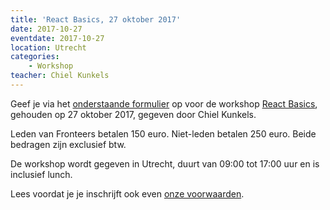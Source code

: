 ```yaml
---
title: 'React Basics, 27 oktober 2017'
date: 2017-10-27
eventdate: 2017-10-27
location: Utrecht
categories:
    - Workshop
teacher: Chiel Kunkels
---
```


Geef je via het [onderstaande formulier](#formulier-1) op voor de workshop [React Basics](/workshops/react-basics-chiel-kunkels), gehouden op 27 oktober 2017, gegeven door Chiel Kunkels.

Leden van Fronteers betalen 150 euro. Niet-leden betalen 250 euro. Beide bedragen zijn exclusief btw.

De workshop wordt gegeven in Utrecht, duurt van 09:00 tot 17:00 uur en is inclusief lunch.

Lees voordat je je inschrijft ook even [onze voorwaarden](/workshops/voor-deelnemers).
